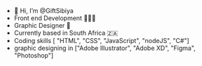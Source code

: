 - 👋 Hi, I’m @GiftSibiya
- Front end Development 🧑🏾‍💻
- Graphic Designer 🎨
- Currently based in South Africa 🇿🇦
- Coding skills [ "HTML", "CSS", "JavaScript", "nodeJS", "C#"]
- graphic designing in ["Adobe Illustrator", "Adobe XD", "Figma", "Photoshop"]

